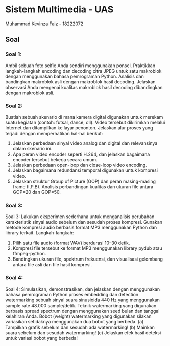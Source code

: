 # Sistem Multimedia - UAS

Muhammad Kevinza Faiz - 18222072

## Soal
### Soal 1: 
Ambil sebuah foto selfie Anda sendiri menggunakan ponsel. Praktikkan langkah-langkah encoding dan decoding citra JPEG untuk satu makroblok dengan menggunakan bahasa pemrograman Python. Analisis dan bandingkan makroblok asli dengan makroblok hasil decoding. Jelaskan observasi Anda mengenai kualitas makroblok hasil decoding dibandingkan dengan makroblok asli. 

### Soal 2:
Buatlah sebuah skenario di mana kamera digital digunakan untuk merekam suatu kegiatan (contoh: futsal, dance, dll). Video tersebut dikirimkan melalui Internet dan ditampilkan ke layar penonton. Jelaskan alur proses yang terjadi dengan memperhatikan hal-hal berikut: 
1. Jelaskan perbedaan sinyal video analog dan digital dan relevansinya dalam skenario ini. 
2. Apa peran video encoder seperti H.264, dan jelaskan bagaimana encoder tersebut bekerja secara umum. 
3. Jelaskan perbedaan open-loop dan close-loop video encoding. 
4. Jelaskan bagaimana redundansi temporal digunakan untuk kompresi video. 
5. Jelaskan struktur Group of Picture (GOP) dan peran masing-masing frame (I,P,B). Analisis perbandingan kualitas dan ukuran file antara GOP=20 dan GOP=50.


### Soal 3:
Soal 3: 
Lakukan eksperimen sederhana untuk menganalisis perubahan karakteristik sinyal audio sebelum dan sesudah proses kompresi. Gunakan metode kompresi audio berbasis format MP3 menggunakan Python dan library terkait. Langkah-langkah: 
1. Pilih satu file audio (format WAV) berdurasi 10–30 detik. 
2. Kompresi file tersebut ke format MP3 menggunakan library pydub atau ffmpeg-python. 
3. Bandingkan ukuran file, spektrum frekuensi, dan visualisasi gelombang antara file asli dan file hasil kompresi. 

### Soal 4:
Soal 4: 
Simulasikan, demonstrasikan, dan jelaskan dengan menggunakan bahasa pemrograman Python proses embedding dan detection watermarking sebuah sinyal suara sinusioida 440 Hz yang menggunakan sample rate 48.000 sample/detik. Teknik watermarking yang digunakan berbasis spread spectrum dengan menggunakan seed bulan dan tanggal kelahiran Anda. Bobot (weight) watermarking yang digunakan silakan variasikan setidaknya menggunakan dua bobot yang berbeda. 
(a) Tampilkan grafik sebelum dan sesudah ada watermarking! 
(b) Mainkan suara sebelum dan sesudah watermarking! 
(c) Jelaskan efek hasil deteksi untuk variasi bobot yang berbeda!
